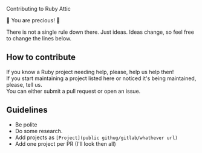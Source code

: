 Contributing to Ruby Attic

:gem: You are precious! :gem:  

There is not a single rule down there. Just ideas. Ideas change, so feel free to change the lines below.

## How to contribute

If you know a Ruby project needing help, please, help us help then!   
If you start maintaining a project listed here or noticed it's being maintained, please, tell us.  
You can either submit a pull request or open an issue.


## Guidelines

* Be polite
* Do some research.
* Add projects as `[Project](public githug/gitlab/whathever url)`
* Add one project per PR (I'll look then all)
